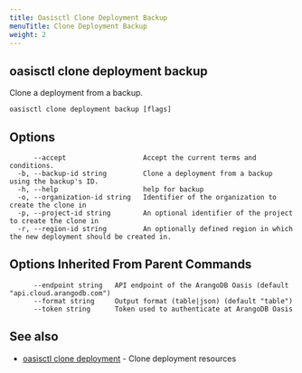 ```yaml
---
title: Oasisctl Clone Deployment Backup
menuTitle: Clone Deployment Backup
weight: 2
---
```

## oasisctl clone deployment backup

Clone a deployment from a backup.

```
oasisctl clone deployment backup [flags]
```

## Options
```
      --accept                   Accept the current terms and conditions.
  -b, --backup-id string         Clone a deployment from a backup using the backup's ID.
  -h, --help                     help for backup
  -o, --organization-id string   Identifier of the organization to create the clone in
  -p, --project-id string        An optional identifier of the project to create the clone in
  -r, --region-id string         An optionally defined region in which the new deployment should be created in.
```

## Options Inherited From Parent Commands
```
      --endpoint string   API endpoint of the ArangoDB Oasis (default "api.cloud.arangodb.com")
      --format string     Output format (table|json) (default "table")
      --token string      Token used to authenticate at ArangoDB Oasis
```

## See also
* [oasisctl clone deployment](clone-deployment.md)	 - Clone deployment resources

